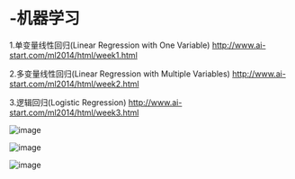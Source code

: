 # -机器学习
1.单变量线性回归(Linear Regression with One Variable)
http://www.ai-start.com/ml2014/html/week1.html

2.多变量线性回归(Linear Regression with Multiple Variables)
http://www.ai-start.com/ml2014/html/week2.html

3.逻辑回归(Logistic Regression)
http://www.ai-start.com/ml2014/html/week3.html


![image](https://github.com/Hayden-z/ML/blob/master/images/6590923ac94130a979a8ca1d911b68a3.png)
 
![image](https://github.com/Hayden-z/ML/blob/master/images/eb69baa91c2fc6e7dd8ebdf6c79a6a6f.png)

![image](https://github.com/Hayden-z/ML/blob/master/images/QQ20181216-183134.png)
        
      
